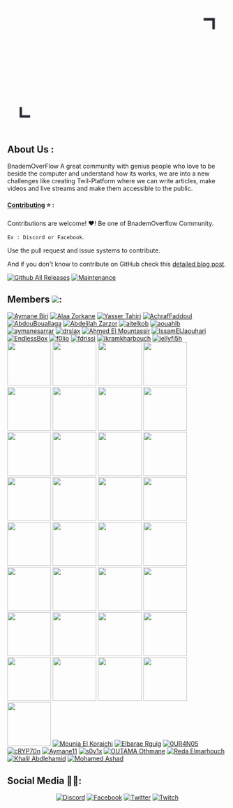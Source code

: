 <img src="https://github.com/BnademOverflow/BnademOverflow-Community/blob/main/assets/cover.gif">
</p>

## About Us : 

BnademOverFlow A great community with genius people who love to be beside the computer and understand how its works, we are into a new challenges like creating Twil-Platform where we can write articles, make videos and live streams and make them accessible to the public.

#### [Contributing](https://github.com/BnademOverflow/BnademOverflow-Community/blob/main/CONTRIBUTING.md) ⭐ :

Contributions are welcome! ♥! Be one of BnademOverflow Community.

`Ex : Discord or Facebook`.

Use the pull request and issue systems to contribute.

And if you don't know to contribute on GitHub check this [detailed blog post](https://www.dataschool.io/how-to-contribute-on-github/).


[![Github All Releases](https://img.shields.io/badge/status-active-brightgreen)]()
[![Maintenance](https://img.shields.io/badge/Maintained%3F-yes-green.svg)](https://GitHub.com/Naereen/StrapDown.js/graphs/commit-activity)

## Members <img src="https://media.giphy.com/media/C4b6GwFKbYxK8/giphy.gif" width="30px">:
<span>
<a
    href="https://github.com/KernelOverseer" target="_blank"><img
    src="https://avatars.githubusercontent.com/u/43656267?v=4" width="100" height="100"
    alt="Aymane Biri"
/></a>
<a
    href="https://github.com/AlaaZorkane" target="_blank"><img
    src="https://avatars.githubusercontent.com/u/2952507?v=4" width="100" height="100"
    alt="Alaa Zorkane"
/></a>
<a
    href="https://github.com/yezz123" target="_blank"><img
    src="https://avatars.githubusercontent.com/u/52716203?v=4" width="100" height="100"
    alt="Yasser Tahiri"
/></a>
<a
    href="https://github.com/afaddoul" target="_blank"><img
    src="https://avatars.githubusercontent.com/u/45492546?v=4" width="100" height="100"
    alt="AchrafFaddoul"
/></a>
<a
    href="https://github.com/AbdouBouallaga" target="_blank"><img
    src="https://avatars.githubusercontent.com/u/57730204?v=4" width="100" height="100"
    alt="AbdouBouallaga"
/></a>
<span>
<a
    href="https://github.com/abdzr" target="_blank"><img
    src="https://avatars.githubusercontent.com/u/42274600?v=4" width="100" height="100"
    alt="Abdelilah Zarzor"
/></a>
<a
    href="https://github.com/aitelkob" target="_blank"><img
    src="https://avatars.githubusercontent.com/u/22525511?v=4" width="100" height="100"
    alt="aitelkob"
/></a>
<a
    href="https://github.com/aouahib" target="_blank"><img
    src="https://avatars.githubusercontent.com/u/56047563?v=4" width="100" height="100"
    alt="aouahib"
/></a>
<a
    href="https://github.com/aymanesarrar" target="_blank"><img
    src="https://avatars.githubusercontent.com/u/13929166?v=4" width="100" height="100"
    alt="aymanesarrar"
/></a>
<a
    href="https://github.com/drslax" target="_blank"><img
    src="https://avatars.githubusercontent.com/u/43270448?v=4" width="100" height="100"
    alt="drslax"
/></a>
    <span>
<a
    href="https://github.com/mountassir-007" target="_blank">
    <img src="https://avatars.githubusercontent.com/u/49590486?v=4" width="100" height="100"
    alt="Ahmed El Mountassir"
/></a>
<a
    href="https://github.com/IssamElJaouhari" target="_blank"><img
    src="https://avatars.githubusercontent.com/u/46448896?v=4" width="100" height="100"
    alt="IssamElJaouhari"
/></a>
<a
    href="https://github.com/EndlessBox" target="_blank"><img
    src="https://avatars.githubusercontent.com/u/44401442?v=4" width="100" height="100"
    alt="EndlessBox"
/></a>
<a
    href="https://github.com/f0lio" target="_blank"><img
    src="https://avatars.githubusercontent.com/u/36214338?v=4" width="100" height="100"
    alt="f0lio"
/></a>
<a
    href="https://github.com/fdrissi" target="_blank"><img
    src="https://avatars.githubusercontent.com/u/43388336?v=4" width="100" height="100"
    alt="fdrissi"
/></a>
<a
    href="https://github.com/ikramkharbouch" target="_blank"><img
    src="https://avatars.githubusercontent.com/u/43966560?v=4" width="100" height="100"
    alt="ikramkharbouch"
/></a>
    <span>
<a
    href="https://github.com/jellyfi5h" target="_blank"><img
    src="https://avatars.githubusercontent.com/u/43357165?v=4" width="100" height="100"
    alt="jellyfi5h"
/></a>
<a
    href="https://github.com/khalidlaaroussi20" target="_blank"><img
    src="https://avatars.githubusercontent.com/u/49157461?v=4" width="100" height="100"
    alt=""
/></a>
<a
    href="https://github.com/locust49" target="_blank"><img
    src="https://avatars.githubusercontent.com/u/43881184?v=4" width="100" height="100"
    alt=""
/></a>
<a
    href="https://github.com/magmine" target="_blank"><img
    src="https://avatars.githubusercontent.com/u/40794642?v=4" width="100" height="100"
    alt=""
/></a>
<a
    href="https://github.com/MbarkErras" target="_blank"><img
    src="https://avatars.githubusercontent.com/u/34131485?v=4" width="100" height="100"
    alt=""
/></a>
    <span>
<a
    href="https://github.com/M-Agoumi" target="_blank"><img
    src="https://avatars.githubusercontent.com/u/39707550?v=4" width="100" height="100"
    alt=""
/></a>
<a
    href="https://github.com/medayz" target="_blank"><img
    src="https://avatars.githubusercontent.com/u/32037076?v=4" width="100" height="100"
    alt=""
/></a>
<a
    href="https://github.com/MenoIy" target="_blank"><img
    src="https://avatars.githubusercontent.com/u/53194574?v=4" width="100" height="100"
    alt=""
/></a>
<a
    href="https://github.com/mobouzar" target="_blank"><img
    src="https://avatars.githubusercontent.com/u/32140275?v=4" width="100" height="100"
    alt=""
/></a>
<a
    href="https://github.com/mouadziani" target="_blank"><img
    src="https://avatars.githubusercontent.com/u/29683939?v=4" width="100" height="100"
    alt=""
/></a>
    <span>
<a
    href="https://github.com/msidqi" target="_blank"><img
    src="https://avatars.githubusercontent.com/u/42954251?v=4" width="100" height="100"
    alt=""
/></a> 
<a
    href="https://github.com/MouadBH" target="_blank"><img
    src="https://avatars.githubusercontent.com/u/28781942?v=4" width="100" height="100"
    alt=""
/></a>
<a
    href="https://github.com/nhamidn" target="_blank"><img
    src="https://avatars.githubusercontent.com/u/20777717?v=4" width="100" height="100"
    alt=""
/></a>
<a
    href="https://github.com/Robright20" target="_blank"><img
    src="https://avatars.githubusercontent.com/u/19879959?v=4" width="100" height="100"
    alt=""
/></a>
<a
    href="https://github.com/sabiri253" target="_blank"><img
    src="https://avatars.githubusercontent.com/u/54768823?v=4" width="100" height="100"
    alt=""
/></a>
    <span>
<a
    href="https://github.com/selibrah" target="_blank"><img
    src="https://avatars.githubusercontent.com/u/30706165?v=4" width="100" height="100"
    alt=""
/></a>
<a
    href="https://github.com/skimo1337" target="_blank"><img
    src="https://avatars.githubusercontent.com/u/53615916?v=4" width="100" height="100"
    alt=""
/></a>
<a
    href="https://github.com/Stormix" target="_blank"><img
    src="https://avatars.githubusercontent.com/u/18377687?v=4" width="100" height="100"
    alt=""
/></a>
<a
    href="https://github.com/XD-OB" target="_blank"><img
    src="https://avatars.githubusercontent.com/u/34724655?v=4" width="100" height="100"
    alt=""
/></a>
<a
    href="https://github.com/yahyasemih" target="_blank"><img
    src="https://avatars.githubusercontent.com/u/42227565?v=4" width="100" height="100"
    alt=""
/></a>
    <span>
<a
    href="https://github.com/ybenbrai" target="_blank"><img
    src="https://avatars.githubusercontent.com/u/47833612?v=4" width="100" height="100"
    alt=""
/></a>
<a
    href="https://github.com/RyouYoo" target="_blank"><img
    src="https://avatars.githubusercontent.com/u/48088579?v=4" width="100" height="100"
    alt=""
/></a>
<a
    href="https://github.com/MaroIsLife" target="_blank"><img
    src="https://avatars.githubusercontent.com/u/26790542?v=4" width="100" height="100"
    alt=""
/></a>
<a
    href="https://github.com/r3tard3dd" target="_blank"><img
    src="https://avatars.githubusercontent.com/u/40411728?v=4" width="100" height="100"
    alt=""
/></a>
<a
    href="https://github.com/IsmailKemmoune" target="_blank"><img
    src="https://avatars.githubusercontent.com/u/67396878?v=4" width="100" height="100"
    alt=""
/></a>
    <span>
<a
    href="https://github.com/Lelouche01" target="_blank"><img
    src="https://avatars.githubusercontent.com/u/49293816?v=4" width="100" height="100"
    alt=""
/></a>
<a
    href="https://github.com/CollinBelmo" target="_blank"><img
    src="https://avatars.githubusercontent.com/u/51862296?v=4" width="100" height="100"
    alt=""
/></a>
<a
    href="https://github.com/nhakkaou" target="_blank"><img
    src="https://avatars.githubusercontent.com/u/43972294?v=4" width="100" height="100"
    alt=""
/></a>
<a
    href="https://github.com/Peannut" target="_blank"><img
    src="https://avatars.githubusercontent.com/u/47929413?v=4" width="100" height="100"
    alt=""
/></a>
<a
    href="https://github.com/smakosh" target="_blank"><img
    src="https://avatars.githubusercontent.com/u/20082141?v=4" width="100" height="100"
    alt=""
/></a>
    <span>
<a
    href="https://github.com/ChibaniMohamed" target="_blank"><img
    src="https://avatars.githubusercontent.com/u/42822486?v=4" width="100" height="100"
    alt=""
/></a>
<a
    href="https://github.com/barimehdi77" target="_blank"><img
    src="https://avatars.githubusercontent.com/u/54292953?v=4" width="100" height="100"
    alt=""
/></a>
<a
    href="https://github.com/TRKBKR" target="_blank"><img
    src="https://avatars.githubusercontent.com/u/41262131?v=4" width="100" height="100"
    alt=""
/></a>
<a
    href="https://github.com/imadatyatalah" target="_blank"><img
    src="https://avatars.githubusercontent.com/u/70093484?v=4" width="100" height="100"
    alt=""
/></a>
<a
    href="https://github.com/ELmounikor" target="_blank"><img
    src="https://avatars.githubusercontent.com/u/56978020?v=4" width="100" height="100"
    alt="Mounia El Koraichi"
/></a>
<a
    href="https://github.com/Elbarae1921" target="_blank"><img
    src="https://avatars.githubusercontent.com/u/44276243" width="100" height="100"
    alt="Elbarae Rguig"
/></a>
<a
    href="https://github.com/0UR4N05" target="_blank"><img
    src="https://avatars.githubusercontent.com/u/65312444?v=4" width="100" height="100"
    alt="0UR4N05"
/></a>
<a
    href="https://github.com/cRYP70n-13" target="_blank"><img
    src="https://avatars.githubusercontent.com/u/38794649?v=4" width="100" height="100"
    alt="cRYP70n"
/></a>
<a
    href="https://github.com/Aymane11" target="_blank"><img
    src="https://avatars.githubusercontent.com/u/24499930" width="100" height="100"
    alt="Aymane11"
/></a>
<a
    href="https://github.com/s0v1x" target="_blank"><img
    src="https://avatars.githubusercontent.com/u/42174792?v=4" width="100" height="100"
    alt="s0v1x"
/></a>
    <span>
<a
    href="https://github.com/outama-othmane" target="_blank"><img
    src="https://avatars.githubusercontent.com/u/42810975" width="100" height="100"
    alt="OUTAMA Othmane"
/></a>
<a
    href="https://github.com/RedaElmar" target="_blank"><img
    src="https://avatars.githubusercontent.com/u/30802364" width="100" height="100"
    alt="Reda Elmarhouch"
/></a>
<a
    href="https://github.com/ablil" target="_blank"><img
    src="https://avatars.githubusercontent.com/u/25986426" width="100" height="100"
    alt="Khalil Abdlehamid"
/></a>
<a
    href="https://github.com/f0rkr" target="_blank"><img
    src="https://avatars.githubusercontent.com/u/39636110?v=4" width="100" height="100"
    alt="Mohamed Ashad"
/></a>


## Social Media 🤝🤯:

<p align="center">
    <a href="https://discord.gg/EeBajtf8">
    <img alt="Discord" src="https://img.shields.io/badge/Discord%20-%237289DA.svg?&style=for-the-badge&logo=discord&logoColor=white"/></a>
    <a href="https://www.facebook.com/groups/l9wada">
    <img alt="Facebook" src="https://img.shields.io/badge/Facebook%20-%231877F2.svg?&style=for-the-badge&logo=Facebook&logoColor=white"/></a>
    <a href="https://twitter.com/BnademOverFlow">
    <img alt="Twitter" src="https://img.shields.io/badge/BnademOverFlow%20-%231DA1F2.svg?&style=for-the-badge&logo=Twitter&logoColor=white"/></a>
    <a href="https://www.twitch.tv/bnademoverflow">
    <img alt="Twitch" src="https://img.shields.io/badge/BnademOverFlow%20-%239146FF.svg?&style=for-the-badge&logo=Twitch&logoColor=white"/></a>
</p>

